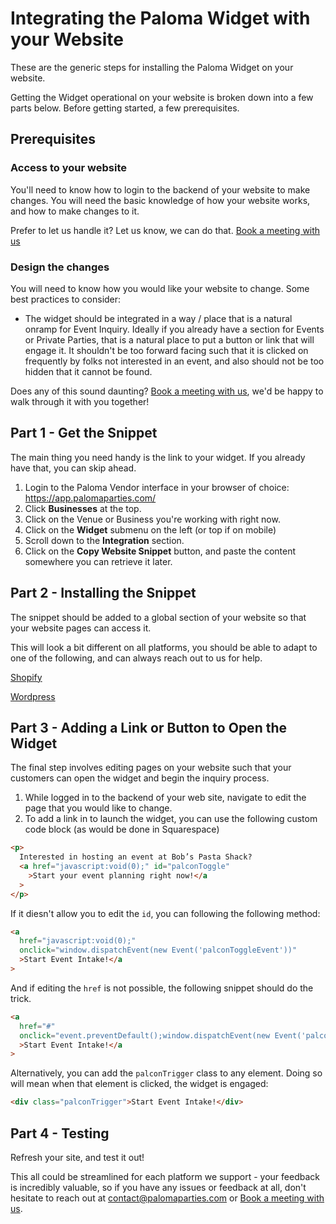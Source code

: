 # Integrating the Paloma Widget with your Website

These are the generic steps for installing the Paloma Widget on your website.

Getting the Widget operational on your website is broken down into a few parts below. Before getting started, a few prerequisites.

## Prerequisites

### Access to your website

You'll need to know how to login to the backend of your website to make changes. You will need the basic knowledge of how your website works, and how to make changes to it.

Prefer to let us handle it? Let us know, we can do that. [Book a meeting with us](https://calendly.com/bob-gv_a)

### Design the changes

You will need to know how you would like your website to change. Some best practices to consider:

- The widget should be integrated in a way / place that is a natural onramp for Event Inquiry. Ideally if you already have a section for Events or Private Parties, that is a natural place to put a button or link that will engage it. It shouldn't be too forward facing such that it is clicked on frequently by folks not interested in an event, and also should not be too hidden that it cannot be found.

Does any of this sound daunting? [Book a meeting with us](https://calendly.com/bob-gv_a), we'd be happy to walk through it with you together!

## Part 1 - Get the Snippet

The main thing you need handy is the link to your widget. If you already have that, you can skip ahead.

1. Login to the Paloma Vendor interface in your browser of choice: https://app.palomaparties.com/
1. Click **Businesses** at the top.
1. Click on the Venue or Business you're working with right now.
1. Click on the **Widget** submenu on the left (or top if on mobile)
1. Scroll down to the **Integration** section.
1. Click on the **Copy Website Snippet** button, and paste the content somewhere you can retrieve it later.

## Part 2 - Installing the Snippet

The snippet should be added to a global section of your website so that your website pages can access it.

This will look a bit different on all platforms, you should be able to adapt to one of the following, and can always reach out to us for help.

[Shopify](/install/shopify.md)

[Wordpress](/install/wordpress-elementor.md)

## Part 3 - Adding a Link or Button to Open the Widget

The final step involves editing pages on your website such that your customers can open the widget and begin the inquiry process.

1. While logged in to the backend of your web site, navigate to edit the page that you would like to change.
1. To add a link in to launch the widget, you can use the following custom code block (as would be done in Squarespace)

```html
<p>
  Interested in hosting an event at Bob’s Pasta Shack?
  <a href="javascript:void(0);" id="palconToggle"
    >Start your event planning right now!</a
  >
</p>
```

If it diesn't allow you to edit the `id`, you can following the following method:

```html
<a
  href="javascript:void(0);"
  onclick="window.dispatchEvent(new Event('palconToggleEvent'))"
  >Start Event Intake!</a
>
```

And if editing the `href` is not possible, the following snippet should do the trick.

```html
<a
  href="#"
  onclick="event.preventDefault();window.dispatchEvent(new Event('palconToggleEvent'))"
  >Start Event Intake!</a
>
```

Alternatively, you can add the `palconTrigger` class to any element. Doing so will mean when that element is clicked, the widget is engaged:

```html
<div class="palconTrigger">Start Event Intake!</div>
```

## Part 4 - Testing

Refresh your site, and test it out!

This all could be streamlined for each platform we support - your feedback is incredibly valuable, so if you have any issues or feedback at all, don't hesitate to reach out at [contact@palomaparties.com](mailto:contact@palomaparties.com?subject=Question%20from%20Paloma%20Docs%20site) or [Book a meeting with us](https://calendly.com/bob-gv_a).

